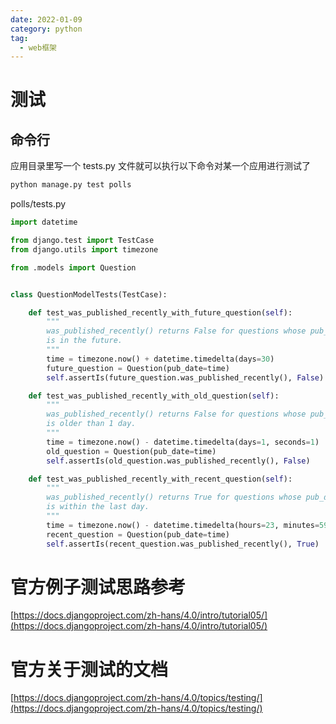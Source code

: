 ```yaml
---
date: 2022-01-09
category: python
tag:
  - web框架
---
```


# 测试

## 命令行
应用目录里写一个 tests.py 文件就可以执行以下命令对某一个应用进行测试了

```bash
python manage.py test polls
```

polls/tests.py

```python
import datetime

from django.test import TestCase
from django.utils import timezone

from .models import Question


class QuestionModelTests(TestCase):

    def test_was_published_recently_with_future_question(self):
        """
        was_published_recently() returns False for questions whose pub_date
        is in the future.
        """
        time = timezone.now() + datetime.timedelta(days=30)
        future_question = Question(pub_date=time)
        self.assertIs(future_question.was_published_recently(), False)

    def test_was_published_recently_with_old_question(self):
        """
        was_published_recently() returns False for questions whose pub_date
        is older than 1 day.
        """
        time = timezone.now() - datetime.timedelta(days=1, seconds=1)
        old_question = Question(pub_date=time)
        self.assertIs(old_question.was_published_recently(), False)

    def test_was_published_recently_with_recent_question(self):
        """
        was_published_recently() returns True for questions whose pub_date
        is within the last day.
        """
        time = timezone.now() - datetime.timedelta(hours=23, minutes=59, seconds=59)
        recent_question = Question(pub_date=time)
        self.assertIs(recent_question.was_published_recently(), True)

```



# 官方例子测试思路参考
[https://docs.djangoproject.com/zh-hans/4.0/intro/tutorial05/](https://docs.djangoproject.com/zh-hans/4.0/intro/tutorial05/)



# 官方关于测试的文档
[https://docs.djangoproject.com/zh-hans/4.0/topics/testing/](https://docs.djangoproject.com/zh-hans/4.0/topics/testing/)

